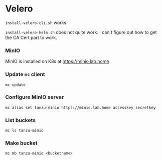 # Velero

`install-velero-cli.sh` works

`install-velero-helm.sh` does not quite work. I can't figure out how to get the CA Cert part to work.


### MinIO 
MinIO is installed on K8s at https://minio.lab.home

### Update `mc` client
`mc update`

### Configure MinIO server
`mc alias set tanzu-minio https://minio.lab.home accesskey secretkey`

### List buckets
`mc ls tanzu-minio`

### Make bucket
`mc mb tanzu-minio <bucketname>`